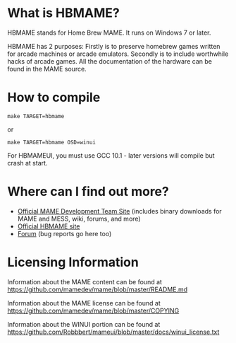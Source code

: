 What is HBMAME?
===============

HBMAME stands for Home Brew MAME. It runs on Windows 7 or later.

HBMAME has 2 purposes:
Firstly is to preserve homebrew games written for arcade machines or arcade emulators.
Secondly is to include worthwhile hacks of arcade games.
All the documentation of the hardware can be found in the MAME source.

How to compile
==============

```
make TARGET=hbmame
```

or

```
make TARGET=hbmame OSD=winui
```

For HBMAMEUI, you must use GCC 10.1 - later versions will compile but crash at start.


Where can I find out more?
==========================

* [Official MAME Development Team Site](http://mamedev.org/) (includes binary downloads for MAME and MESS, wiki, forums, and more)
* [Official HBMAME site](http://hbmame.1emulation.com/)
* [Forum](http://www.mameworld.info/ubbthreads/postlist.php?Cat=&Board=misfitmame) (bug reports go here too)


Licensing Information
=====================

Information about the MAME content can be found at https://github.com/mamedev/mame/blob/master/README.md

Information about the MAME license can be found at https://github.com/mamedev/mame/blob/master/COPYING

Information about the WINUI portion can be found at https://github.com/Robbbert/mameui/blob/master/docs/winui_license.txt
